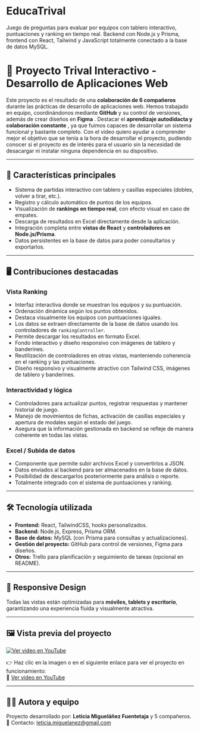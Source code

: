 # EducaTrival
Juego de preguntas para evaluar por equipos con tablero interactivo, puntuaciones y ranking en tiempo real. Backend con Node.js y Prisma, frontend con React, Tailwind y JavaScript totalmente conectado a la base de datos MySQL.


# 🎲 Proyecto Trival Interactivo - Desarrollo de Aplicaciones Web

Este proyecto es el resultado de una **colaboración de 6 compañeros** durante las prácticas de desarrollo de aplicaciones web. Hemos trabajado en equipo, coordinándonos mediante **GitHub** y su control de versiones, además de crear diseños en **Figma** .
Destacar el **aprendizaje autodidacta y colaboración constante** , ya que fuimos capaces de desarrollar un sistema funcional y bastante completo.
Con el video quiero ayudar a comprender mejor el objetivo que se tenía a la hora de desarrollar el proyecto, pudiendo conocer si el proyecto es de interés para el usuario sin la necesidad de desacargar ni instalar ninguna dependencia en su dispositivo.

---

## 🚀 Características principales

- Sistema de partidas interactivo con tablero y casillas especiales (dobles, volver a tirar, etc.).
- Registro y cálculo automático de puntos de los equipos.
- Visualización de **rankings en tiempo real**, con efecto visual en caso de empates.
- Descarga de resultados en Excel directamente desde la aplicación.
- Integración completa entre **vistas de React** y **controladores en Node.js/Prisma**.
- Datos persistentes en la base de datos para poder consultarlos y exportarlos.

---

## 🖥️ Contribuciones destacadas 


### Vista Ranking
- Interfaz interactiva donde se muestran los equipos y su puntuación.
- Ordenación dinámica según los puntos obtenidos.
- Destaca visualmente los equipos con puntuaciones iguales.
- Los datos se extraen directamente de la base de datos usando los controladores de `rankingController`.
- Permite descargar los resultados en formato Excel.
- Fondo interactivo y diseño responsivo con imágenes de tablero y banderines.
-  Reutilización de controladores en otras vistas, manteniendo coherencia en el ranking y las puntuaciones.
-  Diseño responsivo y visualmente atractivo con Tailwind CSS, imágenes de tablero y banderines.  
  
### Interactividad y lógica
- Controladores para actualizar puntos, registrar respuestas y mantener historial de juego.  
- Manejo de movimientos de fichas, activación de casillas especiales y apertura de modales según el estado del juego.  
- Asegura que la información gestionada en backend se refleje de manera coherente en todas las vistas.  


### Excel / Subida de datos
- Componente que permite subir archivos Excel y convertirlos a JSON.
- Datos enviados al backend para ser almacenados en la base de datos.
- Posibilidad de descargarlos posteriormente para análisis o reporte.
- Totalmente integrado con el sistema de puntuaciones y ranking.

---

## 🛠️ Tecnología utilizada

- **Frontend:** React, TailwindCSS, hooks personalizados.
- **Backend:** Node.js, Express, Prisma ORM.
- **Base de datos:** MySQL (con Prisma para consultas y actualizaciones).
- **Gestión del proyecto:** GitHub para control de versiones, Figma para diseños.
- **Otros:** Trello para planificación y seguimiento de tareas (opcional en README).

---

## 📱 Responsive Design
Todas las vistas están optimizadas para **móviles, tablets y escritorio**, garantizando una experiencia fluida y visualmente atractiva.

---

## 🖼️ Vista previa del proyecto

[![Ver video en YouTube](https://img.youtube.com/vi/1-ijTKdGmtQ/0.jpg)](https://youtu.be/1-ijTKdGmtQ)  

👉 Haz clic en la imagen o en el siguiente enlace para ver el proyecto en funcionamiento:  
🔗 [Ver video en YouTube](https://youtu.be/1-ijTKdGmtQ)

---

## 🙋‍♀️ Autora y equipo

Proyecto desarrollado por: **Leticia Migueláñez Fuentetaja** y 5 compañeros.  
📧 Contacto: [leticia.miguelanez@gmail.com](mailto:leticia.miguelanez@gmail.com)

